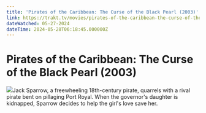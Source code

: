 ```yaml
---
title: 'Pirates of the Caribbean: The Curse of the Black Pearl (2003)' 
link: https://trakt.tv/movies/pirates-of-the-caribbean-the-curse-of-the-black-pearl-2003
dateWatched: 05-27-2024
dateTime: 2024-05-28T06:18:45.000000Z
---
```

# Pirates of the Caribbean: The Curse of the Black Pearl (2003)

![](https://walter.trakt.tv/images/movies/000/000/018/fanarts/thumb/edc387bebe.jpg)Jack Sparrow, a freewheeling 18th-century pirate, quarrels with a rival pirate bent on pillaging Port Royal. When the governor's daughter is kidnapped, Sparrow decides to help the girl's love save her.